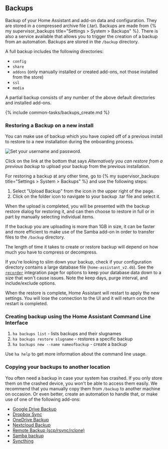 ## Backups

Backup of your Home Assistant and add-on data and configuration. They are stored in a compressed archive file (.tar). Backups are made from {% my supervisor_backups title="Settings > System > Backups" %}. There is also a service available that allows you to trigger the creation of a backup from an automation. Backups are stored in the `/backup` directory.

A full backup includes the following directories:

* `config`
* `share`
* `addons` (only manually installed or created add-ons, not those installed from the store)
* `ssl`
* `media`

A partial backup consists of any number of the above default directories and installed add-ons.

{% include common-tasks/backups_create.md %}

### Restoring a Backup on a new install

You can make use of backup which you have copied off of a previous install to restore to a new installation during the onboarding process. 

![Set your username and password.](/images/getting-started/username.png)

Click on the link at the bottom that says *Alternatively you can restore from a previous backup* to upload your backup from the previous installation.

For restoring a backup at any other time, go to {% my supervisor_backups title="Settings > System > Backups" %} and use the following steps:

1. Select "Upload Backup" from the icon in the upper right of the page.
2. Click on the folder icon to navigate to your backup .tar file and select it.

When the upload is completed, you will be presented with the backup restore dialog for restoring it, and can then choose to restore in full or in part by manually selecting individual items.

If the backup you are uploading is more than 1GB in size, it can be faster and more efficient to make use of the Samba add-on in order to transfer files to the `/backup` directory.

The length of time it takes to create or restore backup will depend on how much you have to compress or decompress.

If you're looking to slim down your backup, check if your configuration directory contains a large database file (`home-assistant_v2.db`). See the [`recorder`](/integrations/recorder/) integration page for options to keep your database data down to a size that won't cause issues. Note the keep days, purge interval, and include/exclude options.

When the restore is complete, Home Assistant will restart to apply the new settings. You will lose the connection to the UI and it will return once the restart is completed.

### Creating backup using the Home Assistant Command Line Interface

1. `ha backups list` - lists backups and their slugnames
2. `ha backups restore slugname` - restores a specific backup
3. `ha backups new --name nameofbackup` - create a backup

Use `ha help` to get more information about the command line usage.

### Copying your backups to another location

You often need a backup in case your system has crashed. If you only store them on the crashed device, you won't be able to access them easily. We recommend that you manually copy them from `/backup` to another machine on occasion. Or even better, create an automation to handle that, or make use of one of the following add-ons:

- [Google Drive Backup](https://github.com/sabeechen/hassio-google-drive-backup)
- [Dropbox Sync](https://github.com/danielwelch/hassio-dropbox-sync)
- [OneDrive Backup](https://github.com/lavinir/hassio-onedrive-backup)
- [Nextcloud Backup](https://github.com/Sebclem/hassio-nextcloud-backup)
- [Remote Backup (scp/rsync/rclone)](https://github.com/ikifar2012/remote-backup-addon)
- [Samba backup](https://github.com/thomasmauerer/hassio-addons/tree/master/samba-backup)
- [Syncthing](https://github.com/Poeschl/Hassio-Addons/tree/main/syncthing)
